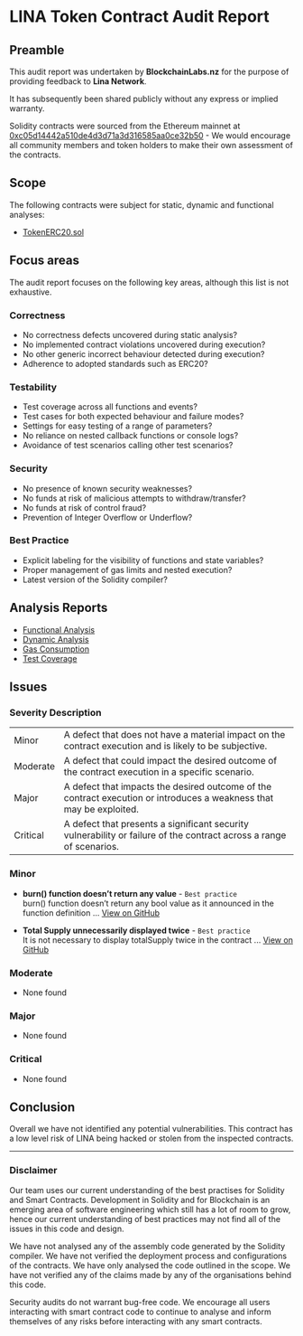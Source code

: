 # LINA Token Contract Audit Report

## Preamble
This audit report was undertaken by **BlockchainLabs.nz** for the purpose of providing feedback to **Lina Network**.

It has subsequently been shared publicly without any express or implied warranty.

Solidity contracts were sourced from the Ethereum mainnet at [0xc05d14442a510de4d3d71a3d316585aa0ce32b50](https://etherscan.io/address/0xc05d14442a510de4d3d71a3d316585aa0ce32b50#code) - We would encourage all community members and token holders to make their own assessment of the contracts.

## Scope
The following contracts were subject for static, dynamic and functional analyses:

- [TokenERC20.sol](https://github.com/BlockchainLabsNZ/LINA-TokenERC20/blob/master/contracts/TokenERC20.sol)


## Focus areas
The audit report focuses on the following key areas, although this list is not exhaustive.

### Correctness
- No correctness defects uncovered during static analysis?
- No implemented contract violations uncovered during execution?
- No other generic incorrect behaviour detected during execution?
- Adherence to adopted standards such as ERC20?

### Testability
- Test coverage across all functions and events?
- Test cases for both expected behaviour and failure modes?
- Settings for easy testing of a range of parameters?
- No reliance on nested callback functions or console logs?
- Avoidance of test scenarios calling other test scenarios?

### Security
- No presence of known security weaknesses?
- No funds at risk of malicious attempts to withdraw/transfer?
- No funds at risk of control fraud?
- Prevention of Integer Overflow or Underflow?

### Best Practice
- Explicit labeling for the visibility of functions and state variables?
- Proper management of gas limits and nested execution?
- Latest version of the Solidity compiler?

## Analysis Reports

- [Functional Analysis](https://github.com/BlockchainLabsNZ/LINA-TokenERC20/blob/master/audit/functional-tests.md)
- [Dynamic Analysis](https://github.com/BlockchainLabsNZ/LINA-TokenERC20/blob/master/audit/dynamic-analysis.md)
- [Gas Consumption](https://github.com/BlockchainLabsNZ/LINA-TokenERC20/blob/master/audit/gas-consumption-report.md)
- [Test Coverage](https://github.com/BlockchainLabsNZ/LINA-TokenERC20/blob/master/audit/test-coverage.md)

## Issues

### Severity Description
<table>
<tr>
  <td>Minor</td>
  <td>A defect that does not have a material impact on the contract execution and is likely to be subjective.</td>
</tr>
<tr>
  <td>Moderate</td>
  <td>A defect that could impact the desired outcome of the contract execution in a specific scenario.</td>
</tr>
<tr>
  <td>Major</td>
  <td> A defect that impacts the desired outcome of the contract execution or introduces a weakness that may be exploited.</td>
</tr>
<tr>
  <td>Critical</td>
  <td>A defect that presents a significant security vulnerability or failure of the contract across a range of scenarios.</td>
</tr>
</table>

### Minor

- **burn() function doesn’t return any value** - `Best practice`
<br>burn() function doesn’t return any bool value as it announced in the function definition ... [View on GitHub](https://github.com/BlockchainLabsNZ/LINA-TokenERC20/issues/1)

- **Total Supply unnecessarily displayed twice** - `Best practice`
<br>It is not necessary to display totalSupply twice in the contract ... [View on GitHub](https://github.com/BlockchainLabsNZ/LINA-TokenERC20/issues/2)

### Moderate

- None found

### Major

- None found

### Critical

- None found

## Conclusion

Overall we have not identified any potential vulnerabilities. This contract has a low level risk of LINA being hacked or stolen from the inspected contracts.

___

### Disclaimer

Our team uses our current understanding of the best practises for Solidity and Smart Contracts. Development in Solidity and for Blockchain is an emerging area of software engineering which still has a lot of room to grow, hence our current understanding of best practices may not find all of the issues in this code and design.

We have not analysed any of the assembly code generated by the Solidity compiler. We have not verified the deployment process and configurations of the contracts. We have only analysed the code outlined in the scope. We have not verified any of the claims made by any of the organisations behind this code.

Security audits do not warrant bug-free code. We encourage all users interacting with smart contract code to continue to analyse and inform themselves of any risks before interacting with any smart contracts.
